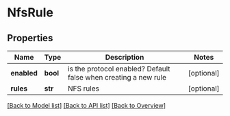 # NfsRule

## Properties
Name | Type | Description | Notes
------------ | ------------- | ------------- | -------------
**enabled** | **bool** | is the protocol enabled? Default false when creating a new rule | [optional] 
**rules** | **str** | NFS rules | [optional] 

[[Back to Model list]](index.md#documentation-for-models) [[Back to API list]](index.md#endpoint-properties) [[Back to Overview]](index.md)


